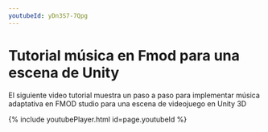 ```yaml
---
youtubeId: yDn3S7-7Qpg
---      
```



# Tutorial música en Fmod para una escena de Unity

El siguiente video tutorial muestra un paso a paso para implementar música adaptativa en FMOD studio para una escena de videojuego en Unity 3D

{% include youtubePlayer.html id=page.youtubeId %}

